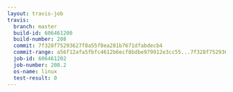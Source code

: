 ```yaml
---
layout: travis-job
travis:
  branch: master
  build-id: 606461200
  build-number: 208
  commit: 7f328f75293627f8a55f8ea281b7671dfabdecb4
  commit-range: a56f12afa5fbfc4612b6ecf8bdbe979912e3cc55...7f328f75293627f8a55f8ea281b7671dfabdecb4
  job-id: 606461202
  job-number: 208.2
  os-name: linux
  test-result: 0
---
```

